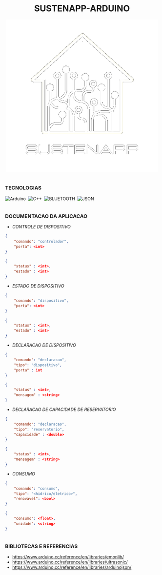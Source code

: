 <h1 align=center>SUSTENAPP-ARDUINO</h1>

<p align="center">
  <img src="logo_sustenapp.png" width="500">
</p>

#
### TECNOLOGIAS

![Arduino](https://img.shields.io/badge/Arduino-0D1117?style=for-the-badge&logo=Arduino&logoColor=00979D&labelColor=0D1117)&nbsp;
![C++](https://img.shields.io/badge/C%2B%2B-0D1117?style=for-the-badge&logo=C%2B%2B&logoColor=00599C&labelColor=0D1117)&nbsp;
![BLUETOOTH](https://img.shields.io/badge/bluetooth-0D1117?style=for-the-badge&logo=bluetooth&logoColor=00B2FC&labelColor=0D1117)&nbsp;
![JSON](https://img.shields.io/badge/json-0D1117?style=for-the-badge&logo=json&logoColor=5E5C5C&labelColor=0D1117)&nbsp;

#
### DOCUMENTACAO DA APLICACAO

- *CONTROLE DE DISPOSITIVO*

```json
{
    "comando": "controlador",
    "porta": <int>
}
```

```json
{
    "status" : <int>,
    "estado" : <int>
}
```

- *ESTADO DE DISPOSITIVO*

```json
{
    "comando": "dispositivo",
    "porta": <int>
}
```

```json
{
    "status" : <int>,
    "estado" : <int>
}
```

-  *DECLARACAO DE DISPOSITIVO*

```json
{
    "comando": "declaracao",
    "tipo": "dispositivo",
    "porta" : int
}
```

```json
{
    "status" : <int>,
    "mensagem" : <string>
}
```

- *DECLARACAO DE CAPACIDADE DE RESERVATORIO*

```json
{
    "comando": "declaracao",
    "tipo": "reservatorio",
    "capacidade" : <double>
}
```

```json
{
    "status" : <int>,
    "mensagem" : <string>
}
```


- *CONSUMO*


```json
{
    "comando": "consumo",
    "tipo": "<hidrico/eletrico>",
    "renovavel": <bool>
}
```

```json
{
    "consumo": <float>,
    "unidade": <string>
}
```

# 
### BIBLIOTECAS E REFERENCIAS

- https://www.arduino.cc/reference/en/libraries/emonlib/
- https://www.arduino.cc/reference/en/libraries/ultrasonic/
- https://www.arduino.cc/reference/en/libraries/arduinojson/

#
